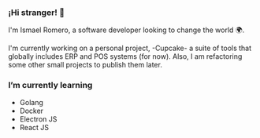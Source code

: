 ### ¡Hi stranger! 👋
I'm Ismael Romero, a software developer looking to change the world 🌍.

I'm currently working on a personal project, -Cupcake- a suite of tools that globally includes ERP and POS systems (for now). Also, I am refactoring some other small projects to publish them later.

###  I’m currently learning
* Golang
* Docker
* Electron JS
* React JS 

<!--
**Ismael-Romero/Ismael-Romero** is a ✨ _special_ ✨ repository because its `README.md` (this file) appears on your GitHub profile.

Here are some ideas to get you started:

- 🔭 I’m currently working on ...
-  I’m currently learning ...
- 👯 I’m looking to collaborate on ...
- 🤔 I’m looking for help with ...
- 💬 Ask me about ...
- 📫 How to reach me: ...
- 😄 Pronouns: ...
- ⚡ Fun fact: ...
-->
